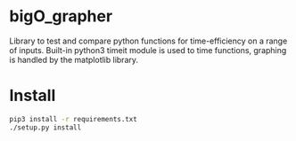 # bigO_grapher

Library to test and compare python functions for time-efficiency on a range of inputs. Built-in python3 timeit module is used to time functions, graphing is handled by the matplotlib library.

# Install 

```bash
pip3 install -r requirements.txt
./setup.py install
```

